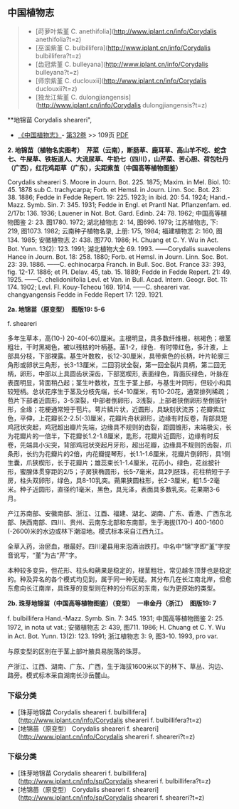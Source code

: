 

## 中国植物志

> * [莳萝叶紫堇  C.  anethifolia](http://www.iplant.cn/info/Corydalis anethifolia?t=z)
> * [巫溪紫堇  C.  bulbillifera](http://www.iplant.cn/info/Corydalis bulbillifera?t=z)
> * [齿冠紫堇  C.  bulleyana](http://www.iplant.cn/info/Corydalis bulleyana?t=z)
> * [师宗紫堇  C.  duclouxii](http://www.iplant.cn/info/Corydalis duclouxii?t=z)
> * [独龙江紫堇  C.  dulongjiangensis](http://www.iplant.cn/info/Corydalis dulongjiangensis?t=z)


**地锦苗 Corydalis sheareri",


* [《中国植物志》](http://www.iplant.cn/frps)- [第32卷](http://www.iplant.cn/frps/vol/32) >> 109页 [PDF](http://www.iplant.cn/frps/pdf/32/109.pdf)


**2. 地锦苗（植物名实图考）　芹菜（云南），断肠草、鹿耳草、高山羊不吃、蛇含七、牛屎草、铁板道人、大流尿草、牛奶七（四川），山芹菜、苦心胆、荷包牡丹（广西），红花鸡距草（广东），尖距紫茧（中国高等植物图鉴）**

Corydalis sheareri S. Moore in Journ. Bot. 225. 1875; Maxim. in Mel. Biol. 10: 45. 1878 sub C. trachycarpa; Forb. et Hemsl. in Journ. Linn. Soc. Bot. 23: 38. 1886; Fedde in Fedde Repert. 19: 225. 1923; in ibid. 20: 54. 1924; Hand.-Mazz. Symb. Sin. 7: 345. 1931; Fedde in Engl. et Prantl Nat. Pflanzenfam. ed. 2/17b: 136. 1936; Lauener in Not. Bot. Gard. Edinb. 24: 78. 1962; 中国高等植物图鉴 2: 23. 图1780. 1972; 湖北植物志 2: 14, 图696. 1979; 江苏植物志, 下: 219, 图1073. 1982; 云南种子植物名录, 上册: 175, 1984; 福建植物志 2: 160, 图134. 1985; 安徽植物志 2: 438. 图770. 1986; H. Chuang et C. Y. Wu in Act. Bot. Yunn. 13(2): 123. 1991; 湖北植物大全 69. 1993. ——Corydalis suaveolens Hance in Journ. Bot. 18: 258. 1880; Forb. et Hemsl. in Journ. Linn. Soc. Bot. 23: 39. 1886. ——C. echinocarpa Franch. in Bull. Soc. Bot. France 33: 393, fig. 12-17. 1886; et Pl. Delav. 45, tab. 15. 1889; Fedde in Fedde Repert. 21: 49. 1925. ——C. chelidoniifolia Levl. et Van. in Bull. Acad. Intern. Geogr. Bot. 11: 174. 1902; Levl. Fl. Kouy-Tcheou 169. 1914. ——C. sheareri var. changyangensis Fedde in Fedde Repert 17: 129. 1921.

**2a. 地锦苗（原变型）　图版19: 5-6**

f. sheareri

多年生草本，高(10-) 20-40(-60)厘米。主根明显，具多数纤维根，棕褐色；根茎粗壮，干时黑褐色，被以残枯的叶柄基。茎1-2，绿色．有时带红色，多汁液，上部具分枝，下部裸露。基生叶数枚，长12-30厘米，具带紫色的长柄，叶片轮廓三角形或卵状三角形，长3-13厘米，二回羽状全裂，第一回全裂片具柄，第二回无柄，卵形，中部以上具圆齿状深齿，下部宽楔形, 表面绿色，背面灰绿色，叶脉在表面明显，背面稍凸起；茎生叶数枚，互生于茎上部，与基生叶同形，但较小和具较短柄。总状花序生于茎及分枝先端，长4-10厘米，有10-20花，通常排列稀疏；苞片下部者近圆形，3-5深裂，中部者倒卵形，3浅裂，上部者狭倒卵形至倒披针形，全缘；花梗通常短于苞片。萼片鳞片状，近圆形，具缺刻状流苏；花瓣紫红色，平伸，上花瓣长2-2.5(-3)厘米，花瓣片舟状卵形，边缘有时反卷，背部具短鸡冠状突起，鸡冠超出瓣片先端，边缘具不规则的齿裂，距圆锥形，末端极尖，长为花瓣片的一倍半，下花瓣长1.2-1.8厘米，匙形，花瓣片近圆形，边缘有时反卷，先端具小尖突，背部鸡冠状突起月牙形，超出花瓣，边缘具不规则的齿裂，爪条形，长约为花瓣片的2倍，内花瓣提琴形，长1.1-1.6厘米，花瓣片倒卵形，具1侧生囊，爪狭楔形，长于花瓣片；雄蕊束长1-1.4厘米，花药小，绿色，花丝披针形，蜜腺体贯穿距的2/5；子房狭椭圆形，长5-7毫米，具2列胚珠，花柱稍短于子房，柱头双卵形，绿色，具8-10乳突。蒴果狭圆柱形，长2-3厘米，粗1.5-2毫米。种子近圆形，直径约1毫米，黑色，具光泽，表面具多数乳突。花果期3-6月。

产江苏南部、安徽南部、浙江、江酉、福建、湖北、湖南、广东、香港、广西东北部、陕西南部、四川、贵州、云南东北部和东南部，生于海拔(170-) 400-1600 (-2600)米的水边或林下潮湿地。模式标本采自江西九江。

全草入药，治瘀血，根最好。四川灌县用来泡酒治跌打。中名中“锦”字即“堇”字按音讹写，“堇”为古“芹”字。

本种较多变异，但花形、柱头和蒴果是稳定的，根茎粗壮，常见越冬顶芽也是稳定的。种及异名的各个模式均见到，属于同一种无疑。其分布几在长江南北岸，但愈东愈向长江南岸，具珠芽的变型则在种的分布区的东南，似为更原始的类型。

**2b. 珠芽地锦苗（中国高等植物图鉴）（变型）　一串金丹（浙江）　图版19: 7**

f. bulbillifera Hand.-Mazz. Symb. Sin. 7: 345. 1931; 中国高等植物图鉴 2: 25. 1972, in nota ut vat.; 安徽植物志 2: 439, 图711. 1986; H. Chuang et C. Y. Wu in Act. Bot. Yunn. 13(2): 123. 1991; 浙江植物志 3: 9, 图3-10. 1993, pro var.

与原变型的区别在于茎上部叶腋具易脱落的珠芽。

产浙江、江西、湖南、广东、广西，生于海拔1600米以下的林下、草丛、沟边、路旁。模式标本采自湖南长沙岳麓山。

### 下级分类
* [珠芽地锦苗  Corydalis sheareri f. bulbillifera](http://www.iplant.cn/info/Corydalis sheareri f. bulbillifera?t=z)
* [地锦苗（原变型）  Corydalis sheareri f. sheareri](http://www.iplant.cn/info/Corydalis sheareri f. sheareri?t=z)

### 下级分类
* [珠芽地锦苗  Corydalis sheareri f. bulbillifera](http://www.iplant.cn/info/sp/Corydalis sheareri f. bulbillifera?t=z)
* [地锦苗（原变型）  Corydalis sheareri f. sheareri](http://www.iplant.cn/info/sp/Corydalis sheareri f. sheareri?t=z)
